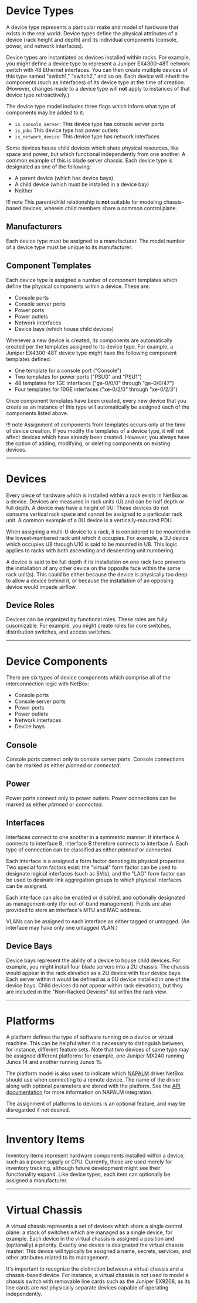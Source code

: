 # Device Types

A device type represents a particular make and model of hardware that exists in the real world. Device types define the physical attributes of a device (rack height and depth) and its individual components (console, power, and network interfaces).

Device types are instantiated as devices installed within racks. For example, you might define a device type to represent a Juniper EX4300-48T network switch with 48 Ethernet interfaces. You can then create multiple devices of this type named "switch1," "switch2," and so on. Each device will inherit the components (such as interfaces) of its device type at the time of creation. (However, changes made to a device type will **not** apply to instances of that device type retroactively.)

The device type model includes three flags which inform what type of components may be added to it:

* `is_console_server`: This device type has console server ports
* `is_pdu`: This device type has power outlets
* `is_network_device`: This device type has network interfaces

Some devices house child devices which share physical resources, like space and power, but which functional independently from one another. A common example of this is blade server chassis. Each device type is designated as one of the following:

* A parent device (which has device bays)
* A child device (which must be installed in a device bay)
* Neither

!!! note
    This parent/child relationship is **not** suitable for modeling chassis-based devices, wherein child members share a common control plane.

## Manufacturers

Each device type must be assigned to a manufacturer. The model number of a device type must be unique to its manufacturer.

## Component Templates

Each device type is assigned a number of component templates which define the physical components within a device. These are:

* Console ports
* Console server ports
* Power ports
* Power outlets
* Network interfaces
* Device bays (which house child devices)

Whenever a new device is created, its components are automatically created per the templates assigned to its device type. For example, a Juniper EX4300-48T device type might have the following component templates defined:

* One template for a console port ("Console")
* Two templates for power ports ("PSU0" and "PSU1")
* 48 templates for 1GE interfaces ("ge-0/0/0" through "ge-0/0/47")
* Four templates for 10GE interfaces ("xe-0/2/0" through "xe-0/2/3")

Once component templates have been created, every new device that you create as an instance of this type will automatically be assigned each of the components listed above.

!!! note
    Assignment of components from templates occurs only at the time of device creation. If you modify the templates of a device type, it will not affect devices which have already been created. However, you always have the option of adding, modifying, or deleting components on existing devices.

---

# Devices

Every piece of hardware which is installed within a rack exists in NetBox as a device. Devices are measured in rack units (U) and can be half depth or full depth. A device may have a height of 0U: These devices do not consume vertical rack space and cannot be assigned to a particular rack unit. A common example of a 0U device is a vertically-mounted PDU.

When assigning a multi-U device to a rack, it is considered to be mounted in the lowest-numbered rack unit which it occupies. For example, a 3U device which occupies U8 through U10 is said to be mounted in U8. This logic applies to racks with both ascending and descending unit numbering.

A device is said to be full depth if its installation on one rack face prevents the installation of any other device on the opposite face within the same rack unit(s). This could be either because the device is physically too deep to allow a device behind it, or because the installation of an opposing device would impede airflow.

## Device Roles

Devices can be organized by functional roles. These roles are fully cusomizable. For example, you might create roles for core switches, distribution switches, and access switches.

---

# Device Components

There are six types of device components which comprise all of the interconnection logic with NetBox:

* Console ports
* Console server ports
* Power ports
* Power outlets
* Network interfaces
* Device bays

## Console

Console ports connect only to console server ports. Console connections can be marked as either *planned* or *connected*.

## Power

Power ports connect only to power outlets. Power connections can be marked as either *planned* or *connected*.

## Interfaces

Interfaces connect to one another in a symmetric manner: If interface A connects to interface B, interface B therefore connects to interface A. Each type of connection can be classified as either *planned* or *connected*.

Each interface is a assigned a form factor denoting its physical properties. Two special form factors exist: the "virtual" form factor can be used to designate logical interfaces (such as SVIs), and the "LAG" form factor can be used to desinate link aggregation groups to which physical interfaces can be assigned.

Each interface can also be enabled or disabled, and optionally designated as management-only (for out-of-band management). Fields are also provided to store an interface's MTU and MAC address.

VLANs can be assigned to each interface as either tagged or untagged. (An interface may have only one untagged VLAN.)

## Device Bays

Device bays represent the ability of a device to house child devices. For example, you might install four blade servers into a 2U chassis. The chassis would appear in the rack elevation as a 2U device with four device bays. Each server within it would be defined as a 0U device installed in one of the device bays. Child devices do not appear within rack elevations, but they are included in the "Non-Racked Devices" list within the rack view.

---

# Platforms

A platform defines the type of software running on a device or virtual machine. This can be helpful when it is necessary to distinguish between, for instance, different feature sets. Note that two devices of same type may be assigned different platforms: for example, one Juniper MX240 running Junos 14 and another running Junos 15.

The platform model is also used to indicate which [NAPALM](https://napalm-automation.net/) driver NetBox should use when connecting to a remote device. The name of the driver along with optional parameters are stored with the platform. See the [API documentation](api/napalm-integration.md) for more information on NAPALM integration.

The assignment of platforms to devices is an optional feature, and may be disregarded if not desired.

---

# Inventory Items

Inventory items represent hardware components installed within a device, such as a power supply or CPU. Currently, these are used merely for inventory tracking, although future development might see their functionality expand. Like device types, each item can optionally be assigned a manufacturer.

---

# Virtual Chassis

A virtual chassis represents a set of devices which share a single control plane: a stack of switches which are managed as a single device, for example. Each device in the virtual chassis is assigned a position and (optionally) a priority. Exactly one device is designated the virtual chassis master: This device will typically be assigned a name, secrets, services, and other attributes related to its management.

It's important to recognize the distinction between a virtual chassis and a chassis-based device. For instance, a virtual chassis is not used to model a chassis switch with removable line cards such as the Juniper EX9208, as its line cards are _not_ physically separate devices capable of operating independently.
